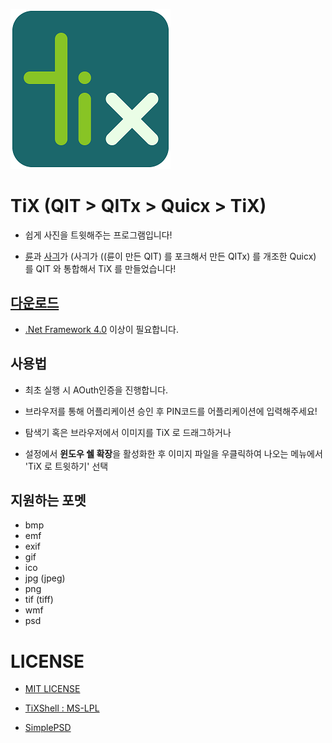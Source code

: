 ![TiX](https://raw.githubusercontent.com/RyuaNerin/QIT/master/TiX-256.png)

# TiX (QIT > QITx > Quicx > TiX)

- 쉽게 사진을 트윗해주는 프로그램입니다!

- [륜](https://ryuanerin.kr/)과 [사긔](http://usagination.com)가 (사긔가 ((륜이 만든 QIT) 를 포크해서 만든 QITx) 를 개조한 Quicx) 를 QIT 와 통합해서 TiX 를 만들었습니다!

## [다운로드](https://github.com/RyuaNerin/QIT/releases/latest)

- [.Net Framework 4.0](https://www.microsoft.com/ko-kr/download/details.aspx?id=17851) 이상이 필요합니다.

## 사용법

- 최초 실행 시  AOuth인증을 진행합니다.

 - 브라우저를 통해 어플리케이션 승인 후 PIN코드를 어플리케이션에 입력해주세요!

- 탐색기 혹은 브라우저에서 이미지를 TiX 로 드래그하거나

- 설정에서 **윈도우 쉘 확장**을 활성화한 후 이미지 파일을 우클릭하여 나오는 메뉴에서 'TiX 로 트윗하기' 선택

## 지원하는 포멧

- bmp
- emf
- exif
- gif
- ico
- jpg (jpeg)
- png
- tif (tiff)
- wmf
- psd

# LICENSE

- [MIT LICENSE](LICENSE.txt)

- [TiXShell : MS-LPL](https://code.msdn.microsoft.com/windowsapps/CppShellExtContextMenuHandl-410a709a)

- [SimplePSD](http://www.codeproject.com/csharp/simplepsd.asp)
